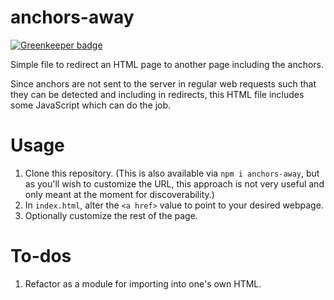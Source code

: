 # anchors-away

[![Greenkeeper badge](https://badges.greenkeeper.io/brettz9/anchors-away.svg)](https://greenkeeper.io/)

Simple file to redirect an HTML page to another page including the anchors.

Since anchors are not sent to the server in regular web requests such that
they can be detected and including in redirects, this HTML file includes
some JavaScript which can do the job.

# Usage

1.  Clone this repository. (This is also available via `npm i anchors-away`, but
    as you'll wish to customize the URL, this approach is not very useful and
    only meant at the moment for discoverability.)
2.  In `index.html`, alter the `<a href>` value to point to your desired webpage.
3.  Optionally customize the rest of the page.

# To-dos

1.  Refactor as a module for importing into one's own HTML.
